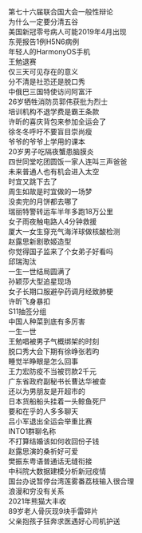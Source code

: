 第七十六届联合国大会一般性辩论  
为什么一定要分清五谷  
美国新冠零号病人可能2019年4月出现  
东莞报告1例H5N6病例  
年轻人的HarmonyOS手机  
王勉退赛  
仅三天可见存在的意义  
分不清是社恐还是脱口秀  
中俄巴三国特使访问阿富汗  
26岁牺牲消防员郭伟获批为烈士  
培训机构不退学费是霸王条款  
许昕的喜庆背包来参加全运会了  
徐冬冬呼吁不要盲目崇尚瘦  
爷爷的爷爷上学用的课本  
20岁男子吃隔夜蟹患脑膜炎  
四世同堂吃团圆饭一家人连叫三声爸爸  
未来普通人也有机会进入太空  
时宜又跳下去了  
周生如故是时宜做的一场梦  
没卖完的月饼都去哪了  
瑞丽特警转运车半年多跑18万公里  
女子雨夜触电路人4分钟救援  
厦大一女生穿充气海洋球做核酸检测  
赵露思新剧歌姬造型  
你觉得国子监来了个女弟子好看吗  
邱瑞淘汰  
一生一世结局圆满了  
孙颖莎大型追星现场  
女子长期口服避孕药调月经致肺梗  
许昕飞身暴扣  
S11抽签分组  
中国人种菜到底有多厉害  
一生一世  
王勉唱被男子气概绑架的时刻  
脱口秀大会下期有徐峥张若昀  
睡觉半睁眼是怎么回事  
王力宏防疫不当被罚款2千元  
广东省政府副秘书长曹达华被查  
还以为男朋友是开超市的  
日本货船船头挂着一头鲸鱼死尸  
要和在乎的人多多聊天  
吕小军退出全运会举重比赛  
INTO1群聊名称  
不打算结婚该如何收回份子钱  
赵露思演的桑祈好可爱  
樊振东粤语普通话无缝衔接  
中科院大数据建模分析新冠疫情  
国台办说暂停台湾莲雾番荔枝输入很合理  
浪漫和穷没有关系  
2021年熊猫大丰收  
89岁老人骨灰现9块手雷碎片  
父亲抱孩子狂奔求医遇好心司机护送  
